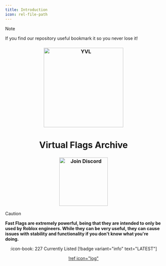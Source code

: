 ```yaml
---
title: Introduction
icon: rel-file-path	
---
```


> [!NOTE]
> If you find our repository useful bookmark it so you never lose it!

<h3 align="center">
  <img src="assets/bool.gif" width="256" alt="YVL">
</h3>

<h1 align="center">Virtual Flags Archive</h1>

<div align="center">

<h3 align="center">
  <a href="https://discord.gg/6zqNQTSkrg">
    <img src="https://img.shields.io/discord/1241247795470536725?logo=discord&logoColor=white&label=discord&color=4d3dff" width="156" alt="Join Discord">
  </a>
</h3>

</div>

> [!CAUTION]
> **Fast Flags are extremely powerful, being that they are intended to only be used by Roblox engineers. While they can be very useful, they can cause issues with stability and functionality if you don't know what you're doing.**

<div align="center">

:icon-book: 227 Currently Listed [!badge variant="info" text="LATEST"]

[!ref icon="log"](/logs/changelog.md)

</div>
